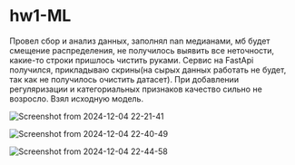 # hw1-ML

Провел сбор и анализ данных, заполнял nan медианами, мб будет смещение распределения, не получилось выявить все неточности, какие-то строки пришлось чистить руками. Сервис на FastApi получился, прикладываю скрины(на сырых данных работать не будет, так как не получилось очистить датасет).
При добавлении регуляризации и категориальных признаков качество сильно не возросло. Взял исходную модель.



![Screenshot from 2024-12-04 22-21-41](https://github.com/user-attachments/assets/837ffe53-5026-4843-9f28-7cac044ea25e)

![Screenshot from 2024-12-04 22-40-49](https://github.com/user-attachments/assets/64befd8b-9bba-4cd9-9893-6b7bbfcbb541)

![Screenshot from 2024-12-04 22-44-58](https://github.com/user-attachments/assets/2e954f25-56b9-477a-87e4-6d37f7df4461)


